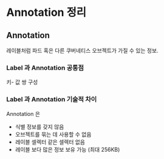 # Annotation 정리

## Annotation
레이블처럼 파드 혹은 다른 쿠버네티스 오브젝트가 가질 수 있는 정보.

### Label 과 Annotation 공통점
키- 값 쌍 구성 

### Label 과 Annotation 기술적 차이
Annotation 은
- 식별 정보를 갖지 않음
- 오브젝트를 묶는 데 사용할 수 없음
- 레이블 셀렉터 같은 셀렉터 없음
- 레이블 보다 많은 정보 보유 가능 (최대 256KB)

